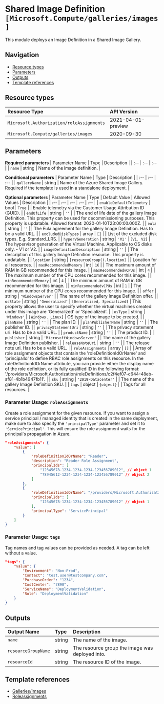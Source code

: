 # Shared Image Definition `[Microsoft.Compute/galleries/images]`

This module deploys an Image Definition in a Shared Image Gallery.

## Navigation

- [Resource types](#Resource-types)
- [Parameters](#Parameters)
- [Outputs](#Outputs)
- [Template references](#Template-references)

## Resource types

| Resource Type | API Version |
| :-- | :-- |
| `Microsoft.Authorization/roleAssignments` | 2021-04-01-preview |
| `Microsoft.Compute/galleries/images` | 2020-09-30 |

## Parameters

**Required parameters**
| Parameter Name | Type | Description |
| :-- | :-- | :-- |
| `name` | string | Name of the image definition. |

**Conditional parameters**
| Parameter Name | Type | Description |
| :-- | :-- | :-- |
| `galleryName` | string | Name of the Azure Shared Image Gallery. Required if the template is used in a standalone deployment. |

**Optional parameters**
| Parameter Name | Type | Default Value | Allowed Values | Description |
| :-- | :-- | :-- | :-- | :-- |
| `enableDefaultTelemetry` | bool | `True` |  | Enable telemetry via the Customer Usage Attribution ID (GUID). |
| `endOfLife` | string | `''` |  | The end of life date of the gallery Image Definition. This property can be used for decommissioning purposes. This property is updatable. Allowed format: 2020-01-10T23:00:00.000Z. |
| `eula` | string | `''` |  | The Eula agreement for the gallery Image Definition. Has to be a valid URL. |
| `excludedDiskTypes` | array | `[]` |  | List of the excluded disk types. E.g. Standard_LRS. |
| `hyperVGeneration` | string | `'V1'` | `[V1, V2]` | The hypervisor generation of the Virtual Machine. Applicable to OS disks only. - V1 or V2. |
| `imageDefinitionDescription` | string | `''` |  | The description of this gallery Image Definition resource. This property is updatable. |
| `location` | string | `[resourceGroup().location]` |  | Location for all resources. |
| `maxRecommendedMemory` | int | `16` |  | The maximum amount of RAM in GB recommended for this image. |
| `maxRecommendedvCPUs` | int | `4` |  | The maximum number of the CPU cores recommended for this image. |
| `minRecommendedMemory` | int | `4` |  | The minimum amount of RAM in GB recommended for this image. |
| `minRecommendedvCPUs` | int | `1` |  | The minimum number of the CPU cores recommended for this image. |
| `offer` | string | `'WindowsServer'` |  | The name of the gallery Image Definition offer. |
| `osState` | string | `'Generalized'` | `[Generalized, Specialized]` | This property allows the user to specify whether the virtual machines created under this image are 'Generalized' or 'Specialized'. |
| `osType` | string | `'Windows'` | `[Windows, Linux]` | OS type of the image to be created. |
| `planName` | string | `''` |  | The plan ID. |
| `planPublisherName` | string | `''` |  | The publisher ID. |
| `privacyStatementUri` | string | `''` |  | The privacy statement uri. Has to be a valid URL. |
| `productName` | string | `''` |  | The product ID. |
| `publisher` | string | `'MicrosoftWindowsServer'` |  | The name of the gallery Image Definition publisher. |
| `releaseNoteUri` | string | `''` |  | The release note uri. Has to be a valid URL. |
| `roleAssignments` | array | `[]` |  | Array of role assignment objects that contain the 'roleDefinitionIdOrName' and 'principalId' to define RBAC role assignments on this resource. In the roleDefinitionIdOrName attribute, you can provide either the display name of the role definition, or its fully qualified ID in the following format: '/providers/Microsoft.Authorization/roleDefinitions/c2f4ef07-c644-48eb-af81-4b1b4947fb11'. |
| `sku` | string | `'2019-Datacenter'` |  | The name of the gallery Image Definition SKU. |
| `tags` | object | `{object}` |  | Tags for all resources. |


### Parameter Usage: `roleAssignments`

Create a role assignment for the given resource. If you want to assign a service principal / managed identity that is created in the same deployment, make sure to also specify the `'principalType'` parameter and set it to `'ServicePrincipal'`. This will ensure the role assignment waits for the principal's propagation in Azure.

```json
"roleAssignments": {
    "value": [
        {
            "roleDefinitionIdOrName": "Reader",
            "description": "Reader Role Assignment",
            "principalIds": [
                "12345678-1234-1234-1234-123456789012", // object 1
                "78945612-1234-1234-1234-123456789012" // object 2
            ]
        },
        {
            "roleDefinitionIdOrName": "/providers/Microsoft.Authorization/roleDefinitions/c2f4ef07-c644-48eb-af81-4b1b4947fb11",
            "principalIds": [
                "12345678-1234-1234-1234-123456789012" // object 1
            ],
            "principalType": "ServicePrincipal"
        }
    ]
}
```

### Parameter Usage: `tags`

Tag names and tag values can be provided as needed. A tag can be left without a value.

```json
"tags": {
    "value": {
        "Environment": "Non-Prod",
        "Contact": "test.user@testcompany.com",
        "PurchaseOrder": "1234",
        "CostCenter": "7890",
        "ServiceName": "DeploymentValidation",
        "Role": "DeploymentValidation"
    }
}
```

## Outputs

| Output Name | Type | Description |
| :-- | :-- | :-- |
| `name` | string | The name of the image. |
| `resourceGroupName` | string | The resource group the image was deployed into. |
| `resourceId` | string | The resource ID of the image. |

## Template references

- [Galleries/Images](https://docs.microsoft.com/en-us/azure/templates/Microsoft.Compute/2020-09-30/galleries/images)
- [Roleassignments](https://docs.microsoft.com/en-us/azure/templates/Microsoft.Authorization/roleAssignments)

